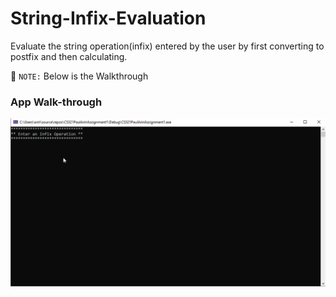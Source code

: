 # String-Infix-Evaluation
Evaluate the string operation(infix) entered by the user by first converting to postfix and then calculating.

📝 `NOTE:` Below is the Walkthrough

### App Walk-through
![infixtopostfix](infixtopostfix.gif)
